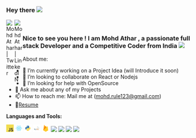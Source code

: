 ### Hey there <img src="https://media.giphy.com/media/hvRJCLFzcasrR4ia7z/giphy.gif" width="25px">

<a href="https://twitter.com/am7057">
  <img align="left" alt="Mohd Athar | Twitter" width="22px" src="https://raw.githubusercontent.com/peterthehan/peterthehan/master/assets/twitter.svg" />
</a>

<a href="https://www.linkedin.com/in/athar-mohammad-34068a157/">
  <img align="left" alt="Mohd Athar | LinkedIN" width="22px" src="https://raw.githubusercontent.com/peterthehan/peterthehan/master/assets/linkedin.svg" />
</a>

<br/>

### Nice to see you here ! I am Mohd Athar , a passionate full stack Developer and a Competitive Coder from India <img src="https://upload.wikimedia.org/wikipedia/en/4/41/Flag_of_India.svg" width="35px">

About me:

- 🔭 I’m currently working on a Project Idea (will Introduce it soon)
- 👯 I’m looking to collaborate on React or Nodejs
- 🤔 I’m looking for help with OpenSource
- 💬 Ask me about any of my Projects
- 📫 How to reach me: Mail me at (mohd.rule123@gmail.com)
- 📝[Resume](https://drive.google.com/file/d/1qIqaavTlbrs7tAnoHIJXHna9UQEHgi3y/view?usp=sharing)


**Languages and Tools:**  

<code><img height="20" src="https://raw.githubusercontent.com/github/explore/80688e429a7d4ef2fca1e82350fe8e3517d3494d/topics/javascript/javascript.png"></code>
<code><img height="20" src="https://raw.githubusercontent.com/github/explore/80688e429a7d4ef2fca1e82350fe8e3517d3494d/topics/react/react.png"></code>
<code><img height="20" src="https://raw.githubusercontent.com/github/explore/80688e429a7d4ef2fca1e82350fe8e3517d3494d/topics/python/python.png"></code>
<code><img height="20" src="https://raw.githubusercontent.com/github/explore/80688e429a7d4ef2fca1e82350fe8e3517d3494d/topics/mysql/mysql.png"></code>
<code><img height="20" src="https://raw.githubusercontent.com/github/explore/80688e429a7d4ef2fca1e82350fe8e3517d3494d/topics/firebase/firebase.png"></code>
<code><img height="20" src="https://miro.medium.com/max/2400/1*HVKOLLX7wprRbHTl2IPDcQ.png"></code>
<code><img height="20" src="https://upload.wikimedia.org/wikipedia/commons/thumb/1/18/ISO_C%2B%2B_Logo.svg/1200px-ISO_C%2B%2B_Logo.svg.png"></code>
<code><img height="20" src="https://upload.wikimedia.org/wikipedia/commons/thumb/d/d9/Node.js_logo.svg/1200px-Node.js_logo.svg.png"></code>
<code><img height="20" src="https://cdn.buttercms.com/6IOYf3uRJMGxcpXMTswN"></code>
